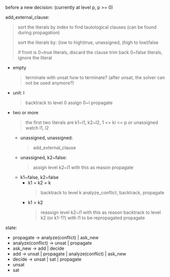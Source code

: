 before a new decision: (currently at level p, p >= 0)

add_external_clause:

> sort the literals by index to find tautological clauses
> (can be found during propagation)
> 
> sort the literals by: (low to high)true, unassigned, (high to low)false
>
> if front is 0~true literals, discard the clause
> trim back 0~false literals, ignore the literal
>
- empty
  > terminate with unsat
    how to terminate? (after unsat, the solver can not be used anymore?)
- unit: l
  > backtrack to level 0
  > assign 0~l
  > propagate
- two or more
  > the first two literals are k1~l1, k2~l2, 1 <= ki <= p or unassigned
  > watch l1, l2
  - unassigned, unassigned:
    > add_external_clause
  - unassigned, k2~false:
    > assign level k2~l1 with this as reason
    > propagate
  - k1~false, k2~false
    - k1 = k2 = k
      > backtrack to level k
      > analyze_conflict, backtrack, propagate
    - k1 > k2
      > reassign level k2~l1 with this as reason
      > backtrack to level k2 (or k1-1?) with l1 to be repropagated
      > propagate


state:
- propagate -> analyze(conflict) | ask_new
- analyze(conflict) -> unsat | propagate
- ask_new -> add | decide
- add -> unsat | propagate | analyze(conflict) | ask_new
- decide -> unsat | sat | propagate
- unsat
- sat

